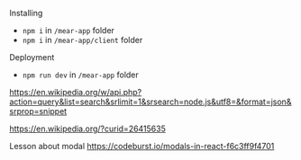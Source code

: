 Installing
  - `npm i` in `/mear-app` folder
  - `npm i` in `/mear-app/client` folder
 
Deployment
 - `npm run dev` in `/mear-app` folder
 
 https://en.wikipedia.org/w/api.php?action=query&list=search&srlimit=1&srsearch=node.js&utf8=&format=json&srprop=snippet
 
 https://en.wikipedia.org/?curid=26415635
 
 Lesson about modal
 https://codeburst.io/modals-in-react-f6c3ff9f4701